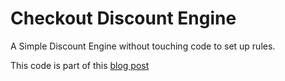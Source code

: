 # Checkout Discount Engine

A Simple Discount Engine without touching code to set up rules.

This code is part of this [blog post](https://debojitroy.com/blogs/managing-discount-rules-without-code/)
